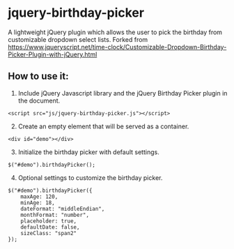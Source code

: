 # jquery-birthday-picker

A lightweight jQuery plugin which allows the user to pick the birthday from customizable dropdown select lists. Forked from https://www.jqueryscript.net/time-clock/Customizable-Dropdown-Birthday-Picker-Plugin-with-jQuery.html

## How to use it:
1. Include jQuery Javascript library and the jQuery Birthday Picker plugin in the document.

```
<script src="js/jquery-birthday-picker.js"></script>
```

2. Create an empty element that will be served as a container.
```
<div id="demo"></div>
```
3. Initialize the birthday picker with default settings.
```
$("#demo").birthdayPicker(); 
```
4. Optional settings to customize the birthday picker.
```
$("#demo").birthdayPicker({
    maxAge: 120,
    minAge: 18,    
    dateFormat: "middleEndian",
    monthFormat: "number",
    placeholder: true,
    defaultDate: false,
    sizeClass: "span2"
});	
```


